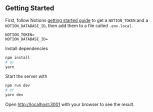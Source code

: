 ## Getting Started

First, follow Notions [getting started guide](https://developers.notion.com/docs/getting-started) to get a `NOTION_TOKEN` and a `NOTION_DATABASE_ID`, then add them to a file called `.env.local`.

```
NOTION_TOKEN=
NOTION_DATABASE_ID=
```

Install dependencies

```bash
npm install
# or
yarn
```

Start the server with

```bash
npm run dev
# or
yarn dev
```

Open [http://localhost:3001](http://localhost:3001) with your browser to see the result.

